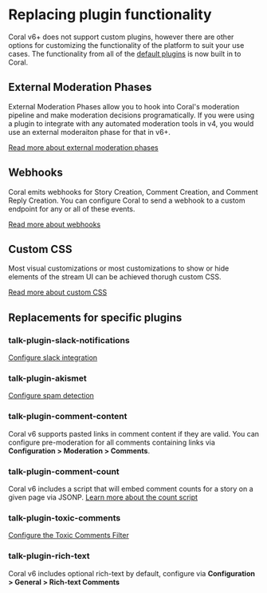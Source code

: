 # Replacing plugin functionality

Coral v6+ does not support custom plugins, however there are other options for customizing the functionality of the platform to suit your use cases. The functionality from all of the [default plugins](https://legacy.docs.coralproject.net/talk/plugins-directory/?q=default) is now built in to Coral.

## External Moderation Phases

External Moderation Phases allow you to hook into Coral's moderation pipeline and make moderation decisions programatically. If you were using a plugin to integrate with any automated moderation tools in v4, you would use an external moderaiton phase for that in v6+.

[Read more about external moderation phases](/external-moderation-phases)

## Webhooks

Coral emits webhooks for Story Creation, Comment Creation, and Comment Reply Creation. You can configure Coral to send a webhook to a custom endpoint for any or all of these events.

[Read more about webhooks](/webhooks)

## Custom CSS

Most visual customizations or most customizations to show or hide elements of the stream UI can be achieved thorugh custom CSS.

[Read more about custom CSS](/css)

## Replacements for specific plugins

### talk-plugin-slack-notifications

[Configure slack integration](/slack)

### talk-plugin-akismet

[Configure spam detection](/administration#spam-detection-filter)

### talk-plugin-comment-content

Coral v6 supports pasted links in comment content if they are valid. You can configure pre-moderation for all comments containing links via **Configuration > Moderation > Comments**.

### talk-plugin-comment-count

Coral v6 includes a script that will embed comment counts for a story on a given page via JSONP.
[Learn more about the count script](/counts)

### talk-plugin-toxic-comments

[Configure the Toxic Comments Filter](/administration#toxic-comment-filter)

### talk-plugin-rich-text

Coral v6 includes optional rich-text by default, configure via **Configuration > General > Rich-text Comments**
